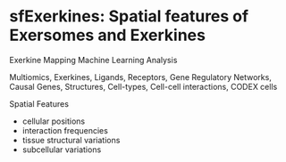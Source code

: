 # sfExerkines: Spatial features of Exersomes and Exerkines

Exerkine Mapping Machine Learning Analysis

Multiomics, Exerkines, Ligands, Receptors, Gene Regulatory Networks, Causal Genes, Structures, Cell-types, Cell-cell interactions, CODEX cells

Spatial Features 
- cellular positions
- interaction frequencies
- tissue structural variations
- subcellular variations


